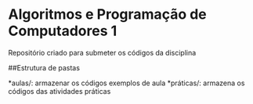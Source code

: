 # Algoritmos e Programação de Computadores 1

Repositório criado para submeter os códigos da disciplina

##Estrutura de pastas 

*aulas/: armazenar os códigos exemplos de aula
*práticas/: armazena os códigos das atividades práticas
